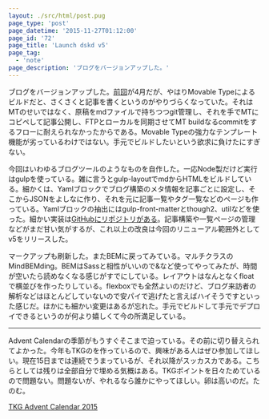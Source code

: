 ```yaml
---
layout: ./src/html/post.pug
page_type: 'post'
page_datetime: '2015-11-27T01:12:00'
page_id: '72'
page_title: 'Launch dskd v5'
page_tag:
  - 'note'
page_description: 'ブログをバージョンアップした。'
---
```

ブログをバージョンアップした。[前回](/archives/65.html)が4月だが、やはりMovable Typeによるビルドだと、さくさくと記事を書くというのがやりづらくなっていた。それはMTのせいではなく、原稿をmdファイルで持ちつつgit管理し、それを手でMTにコピペして記事公開し、FTPとローカルを同期させてMT buildなるcommitをするフローに耐えられなかったからである。Movable Typeの強力なテンプレート機能が劣っているわけではない。手元でビルドしたいという欲求に負けたにすぎない。

今回はいわゆるブログツールのようなものを自作した。一応Node製だけど実行はgulpを使っている。雑に言うとgulp-layoutでmdからHTMLをビルドしている。細かくは、Yamlブロックでブログ構築のメタ情報を記事ごとに設定し、そこからJSONをよしなに作り、それを元に記事一覧やタグ一覧などのページも作っている。Yamlブロックの抽出にはgulp-front-matterとthough2、utilなどを使った。細かい実装は[GitHubにリポジトリがある](https://github.com/oti/dskd)。記事構築や一覧ページの管理などがまだ甘い気がするが、これ以上の改良は今回のリニューアル範囲外としてv5をリリースした。

マークアップも刷新した。またBEMに戻ってみている。マルチクラスのMindBEMding。BEMはSassと相性がいいので&など使ってやってみたが、時間が空いたら読めなくなる感じがすでにしている。レイアウトはなんとなくfloatで横並びを作ったりしている。flexboxでも全然よいのだけど、ブログ来訪者の解析などはほとんどしていないので安パイで逃げたと言えばハイそうですといった感じだ。ほかにも細かい変更はあるが忘れた。手元でビルドして手元でデプロイできるというのが何より嬉しくて今の所満足している。

---

Advent Calendarの季節がもうすぐそこまで迫っている。その前に切り替えられてよかった。今年もTKGのを作っているので、興味がある人はぜひ参加してほしい。現在15日までは連続でうまっているが、それ以降がスッカスカである。こちらとしては残りは全部自分で埋める気概はある。TKGポイントを日々ためているので問題ない。問題ないが、やれるなら誰かにやってほしい。卵は高いのだ。たのむ。

[TKG Advent Calendar 2015](http://www.adventar.org/calendars/720)
